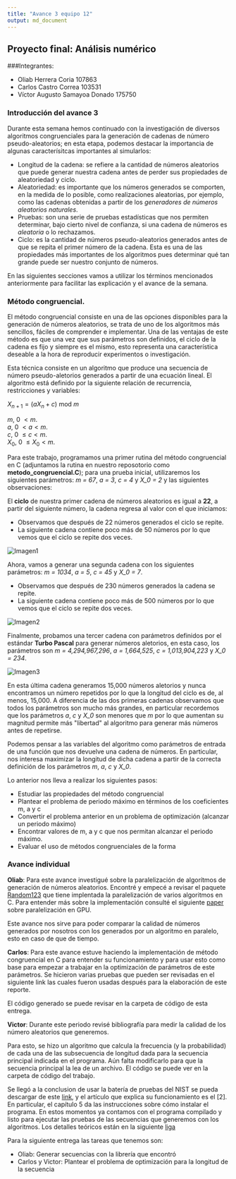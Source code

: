 ```yaml
---
title: "Avance 3 equipo 12"
output: md_document
---
```

## Proyecto final: Análisis numérico

###Integrantes:

- Oliab Herrera Coria 107863
- Carlos Castro Correa 103531
- Víctor Augusto Samayoa Donado 175750

### Introducción del avance 3

Durante esta semana hemos continuado con la investigación de diversos algoritmos congruenciales para la generación de cadenas de número pseudo-aleatorios; en esta etapa, podemos destacar la importancia de algunas caracterísitcas importantes al simularlos:

- Longitud de la cadena: se refiere a la cantidad de números aleatorios que puede generar nuestra cadena antes de perder sus propiedades de aleatoriedad y ciclo.
- Aleatoriedad: es importante que los números generados se comporten, en la medida de lo posible, como realizaciones aleatorias, por ejemplo, como las cadenas obtenidas a partir de los *generadores de números aleatorios naturales*.
- Pruebas: son una serie de pruebas estadísticas que nos permiten determinar, bajo cierto nivel de confianza, si una cadena de números es *aleatoria* o lo rechazamos.
- Ciclo: es la cantidad de números pseudo-aleatorios generados antes de que se repita el primer número de la cadena. Esta es una de las propiedades más importantes de los algoritmos pues determinar qué tan grande puede ser nuestro conjunto de números.

En las siguientes secciones vamos a utilizar los términos mencionados anteriormente para facilitar las explicación y el avance de la semana.

### Método congruencial.

El método congruencial consiste en una de las opciones disponibles para la generación de números aleatorios, se trata de uno de los algoritmos más sencillos, fáciles de comprender e implementar. Una de las ventajas de este método es que una vez que sus parámetros son definidos, el ciclo de la cadena es fijo y siempre es el mismo, esto representa una característica deseable a la hora de reproducir experimentos o investigación. 

Esta técnica consiste en un algoritmo que produce una secuencia de número pseudo-aletorios generados a partir de una ecuación lineal. El algoritmo está definido por la siguiente relación de recurrencia, restricciones y variables:

$X_{n+1} = (aX_n + c)$ mod $m$  

$m$, 0 $< m$.  
$a$, 0 $< a < m$.  
$c$, 0 $\leq c < m$.  
$X_0$, 0 $\leq X_0 < m$.


Para este trabajo, programamos una primer rutina del método congruencial en C (adjuntamos la rutina en nuestro reposotorio como **metodo_congruencial.C**); para una prueba inicial, utilizaremos los siguientes parámetros: *m = 67*,  *a = 3*, *c = 4* y *X_0 = 2* y las siguientes observaciones:

El **ciclo** de nuestra primer cadena de números aleatorios es igual a **22**, a partir del siguiente número, la cadena regresa al valor con el que iniciamos:

- Observamos que después de 22 números generados el ciclo se repite.
- La siguiente cadena contiene poco más de 50 números por lo que vemos que el ciclo se repite dos veces.

![Imagen1](https://www.dropbox.com/s/s90ssfih3qzbaxp/imagen1.png?dl=0)


Ahora, vamos a generar una segunda cadena con los siguientes parámetros: *m = 1034*,  *a = 5*, *c = 45* y *X_0 = 7*.

- Observamos que después de 230 números generados la cadena se repite.
- La siguiente cadena contiene poco más de 500 números por lo que vemos que el ciclo se repite dos veces.

![Imagen2](https://www.dropbox.com/s/340oic18qkjgp2w/imagen2.png?dl=1)

Finalmente, probamos una tercer cadena con parámetros definidos por el estándar **Turbo Pascal** para generar números aletorios, en esta caso, los parámetros son *m = 4,294,967,296*,  *a = 1,664,525*, *c = 1,013,904,223* y *X_0 = 234*.

![Imagen3](https://www.dropbox.com/s/2e8gxrdk5kjbn2x/imagen3.png?dl=1)

En esta última cadena generamos 15,000 números aletorios y nunca encontramos un número repetidos por lo que la longitud del ciclo es de, al menos, 15,000. A diferencia de las dos primeras cadenas observamos que todos los parámetros son mucho más grandes, en particular recordemos que los parámetros *a*, *c* y *X_0* son menores que *m* por lo que aumentan su magnitud permite más "libertad" al algoritmo para generar más números antes de repetirse.

Podemos pensar a las variables del algoritmo como parámetros de entrada de una función que nos devuelve una cadena de números. En particular, nos interesa maximizar la longitud de dicha cadena a partir de la correcta definición de los parámetros *m*, *a*, *c* y *X_0*. 

Lo anterior nos lleva a realizar los siguientes pasos:

- Estudiar las propiedades del método congruencial
- Plantear el problema de periodo máximo en términos de los coeficientes m, a y c
- Convertir el problema anterior en un problema de optimización (alcanzar un periodo máximo)
- Encontrar valores de m, a y c que nos permitan alcanzar el periodo máximo.
- Evaluar el uso de métodos congruenciales de la forma

### Avance individual

**Oliab**:
Para este avance investigué sobre la paralelización de algorítmos de generación de números aleatorios. Encontré y empecé a revisar el paquete [Random123](https://www.deshawresearch.com/resources_random123.html) que tiene implentada la paralelización de varios algoritmos en C. Para entender más sobre la implementación consulté el siguiente [paper](https://www.nag.co.uk/IndustryArticles/gpu_gems_article.pdf) sobre paralelización en GPU.

Este avance nos sirve para poder comparar la calidad de números generados por nosotros con los generados por un algoritmo en paralelo, esto en caso de que de tiempo.

**Carlos**:
Para este avance estuve haciendo la implementación de método congruencial en C para entender su funcionamiento y para usar esto como base para empezar a trabajar en la optimización de parámetros de este parámetros. Se hicieron varias pruebas que pueden ser revisadas en el siguiente link las cuales fueron usadas después para la elaboración de este reporte.

El código generado se puede revisar en la carpeta de código de esta entrega.

**Victor**:
Durante este periodo revisé bibliografía para medir la calidad de los número aleatorios que generemos.

Para esto, se hizo un algoritmo que calcula la frecuencia (y la probabilidad) de cada una de las subsecuencia de longitud dada para la secuencia principal indicada en el programa. Aún falta modificarlo para que la secuencia principal la lea de un archivo. El código se puede ver en  la carpeta de código del trabajo. 

Se llegó a la conclusion de usar la batería de pruebas del NIST se pueda descargar de este [link](https://csrc.nist.gov/projects/random-bit-generation/documentation-and-software), y el artículo que explica su funcionamiento es el [2]. En particular, el capítulo 5 da las instrucciones sobre cómo instalar el programa. En estos momentos ya contamos con el programa compilado y listo para ejecutar las pruebas de las secuencias que generemos con los algoritmos. Los detalles teóricos están en la siguiente [liga](https://docs.google.com/document/d/1m4rcsfr39bRoOpqFL8m2_KiRlr2V5CiEmb05Ot9pEYA/edit?usp=sharing)


Para la siguiente entrega las tareas que tenemos son:
- Oliab: Generar secuencias con la librería que encontró
- Carlos y Victor: Plantear el problema de optimización para la longitud de la secuencia



